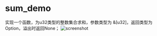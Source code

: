 # sum_demo
实现一个函数，为u32类型的整数集合求和，参数类型为 &[u32]，返回类型为Option<u32>，溢出时返回None；
![screenshot](https://user-images.githubusercontent.com/102146042/178153609-a3d56698-58ca-4807-86db-259f9e31d5eb.png)
